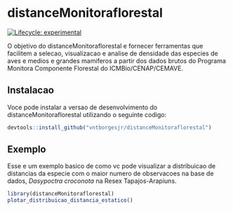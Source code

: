 
# distanceMonitoraflorestal

<!-- badges: start -->
[![Lifecycle: experimental](https://img.shields.io/badge/lifecycle-experimental-orange.svg)](https://lifecycle.r-lib.org/articles/stages.html#experimental)
<!-- badges: end -->

O objetivo do distanceMonitoraflorestal e fornecer ferramentas que facilitem a selecao, visualizacao e analise de densidade das especies de aves e medios e grandes mamiferos a partir dos dados brutos do Programa Monitora Componente Florestal do ICMBio/CENAP/CEMAVE. 

## Instalacao

Voce pode instalar a versao de desenvolvimento do distanceMonitoraflorestal utilizando o seguinte codigo:

``` r
devtools::install_github("vntborgesjr/distanceMonitoraflorestal")
```

## Exemplo

Esse e um exemplo basico de como vc pode visualizar a distribuicao de distancias da especie com o maior numero de observacoes na base de dados, *Dasypoctra croconota* na Resex Tapajos-Arapiuns.

``` r
library(distanceMonitoraflorestal)
plotar_distribuicao_distancia_estatico()
```

